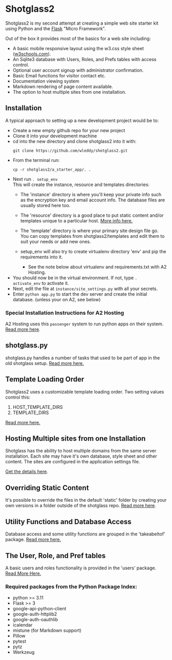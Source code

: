 # Shotglass2

Shotglass2 is my second attempt at creating a simple web site starter kit using Python and the [Flask](http://flask.pocoo.org) "Micro Framework".

Out of the box it provides most of the basics for a web site including:

* A basic mobile responsive layout using the w3.css style sheet ([w3schools.com](https://www.w3schools.com/w3css/default.asp)).
* An Sqlite3 database with Users, Roles, and Prefs tables with access control.
* Optional user account signup with administrator confirmation.
* Basic Email functions for visitor contact etc.
* Documentation viewing system
* Markdown rendering of page content available.
* The option to host multiple sites from one installation.

## Installation 

A typical approach to setting up a new development project would be to:
* Create a new empty github repo for your new project
* Clone it into your development machine
* cd into the new directory and clone shotglass2 into it with:
    ```
    git clone https://github.com/wleddy/shotglass2.git
    ```
* From the terminal run:
    ```
    cp -r shotglass2/a_starter_app/. .
    ```
* Next run `. setup_env`  
  This will create the instance, resource and templates directories:
    * The 'instance' directory is where you'll keep your private info such as the encryption key and email account info. The database files
    are usually stored here too.
    * The 'resource' directory is a good place to put static content and/or templates unique to a particular host.
    [More info here.](/docs/content_override.md)
    * The 'template' directory is where your primary site design file go. You can copy templates from shotglass2/templates and
     edit them to suit your needs or add new ones.  
    
    * setup_env will also try to create virtualenv directory 'env' and pip the requirements into it.  
        * See the note below about virtualenv and requirements.txt with A2 Hosting.  
* You should now be in the virtual environment. If not, type `. activate_env` to activate it.
* Next, edit the file at `instance/site_settings.py` with all your secrets.
* Enter `python app.py` to start the dev server and create the initial database. (unless your on A2, see below)
    
### Special Installation Instructions for A2 Hosting

A2 Hosting uses this `passenger` system to run python apps on their system. [Read more here](/docs/passenger_setup.md).

## shotglass.py

shotglass.py handles a number of tasks that used to be part of app in the old shotglass setup. [Read more here.](/docs/shotglass.md)

## Template Loading Order

Shotglass2 uses a customizable template loading order. Two setting values control this:
1. HOST_TEMPLATE_DIRS
2. TEMPLATE_DIRS

[Read more here.](/docs/template_loading.md)

## Hosting Multiple sites from one Installation

Shotglass has the ability to host multiple domains from the same server installation. Each site may have it's own database, style
sheet and other content. The sites are configured in the application settings file.

[Get the details here](/docs/shared_domain_hosting.md).

## Overriding Static Content

It's possible to override the files in the default 'static' folder by creating your own versions in a folder outside of the shotglass
repo. [Read more here](/docs/content_override.md).

## Utility Functions and Database Access

Database access and some utility functions are grouped in the 'takeabeltof' package. [Read more here.](/docs/takeabeltof/index.md)

## The User, Role, and Pref tables

A basic users and roles functionality is provided in the 'users' package. [Read More Here.](/docs/users/index.md)

### Required packages from the Python Package Index:

* python >= 3.11
* Flask >= 3
* google-api-python-client 
* google-auth-httplib2
* google-auth-oauthlib
* icalendar
* mistune (for Markdown support)
* Pillow
* pytest
* pytz
* Werkzeug

